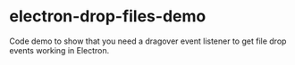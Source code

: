 # electron-drop-files-demo

Code demo to show that you need a dragover event listener to get file drop events working in Electron.
